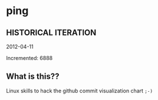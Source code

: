 # ping

## HISTORICAL ITERATION
2012-04-11

Incremented: 6888

## What is this?? 
Linux skills to hack the github commit visualization chart `;-)`
